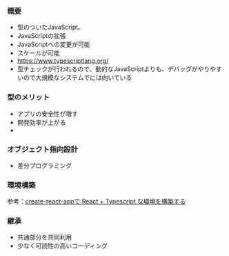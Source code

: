 ### 概要
- 型のついたJavaScript。
- JavaScriptの拡張
- JavaScriptへの変更が可能
- スケールが可能
- https://www.typescriptlang.org/
- 型チェックが行われるので、動的なJavaScriptよりも、デバッグがやりやすいので大規模なシステムでには向いている

### 型のメリット
- アプリの安全性が増す
- 開発効率が上がる
- 
### オブジェクト指向設計
- 差分プログラミング

### 環境構築
参考：[create-react-appで React + Typescript な環境を構築する](https://qiita.com/sanogemaru/items/05c2e9381d6ba2d9fccf)

### 継承
- 共通部分を共同利用
- 少なく可読性の高いコーディング
